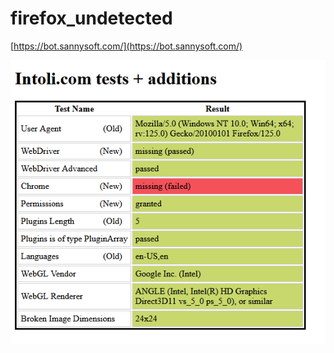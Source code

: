 # firefox_undetected


[https://bot.sannysoft.com/](https://bot.sannysoft.com/)

![alt text](https://raw.githubusercontent.com/tnsatt/firefox_undetected/main/test.png)
